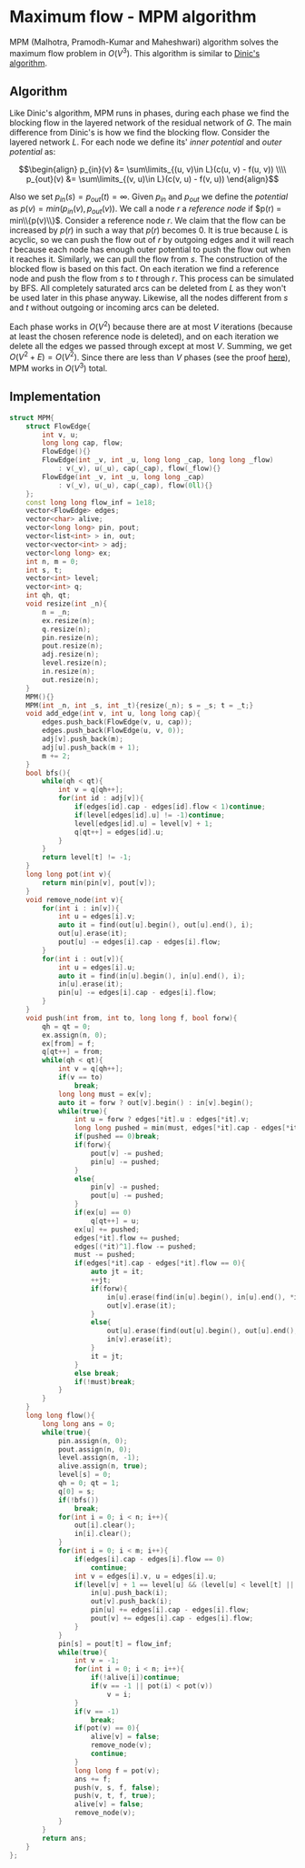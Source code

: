 <!--?title Maximum flow - MPM algorithm -->
# Maximum flow - MPM algorithm

MPM (Malhotra, Pramodh-Kumar and Maheshwari) algorithm solves the maximum flow problem in $O(V^3)$. This algorithm is similar to [Dinic's algorithm](dinic.md).

## Algorithm

Like Dinic's algorithm, MPM runs in phases, during each phase we find the blocking flow in the layered network of the residual network of $G$.
The main difference from Dinic's is how we find the blocking flow.
Consider the layered network $L$.
For each node we define its' _inner potential_ and _outer potential_ as:

$$\begin{align}
p_{in}(v) &= \sum\limits_{(u, v)\in L}(c(u, v) - f(u, v)) \\\\
p_{out}(v) &= \sum\limits_{(v, u)\in L}(c(v, u) - f(v, u))
\end{align}$$

Also we set $p_{in}(s) = p_{out}(t) = \infty$.
Given $p_{in}$ and $p_{out}$ we define the _potential_ as $p(v) = min(p_{in}(v), p_{out}(v))$.
We call a node $r$ a _reference node_ if $p(r) = min\\{p(v)\\}$.
Consider a reference node $r$.
We claim that the flow can be increased by $p(r)$ in such a way that $p(r)$ becomes $0$.
It is true because $L$ is acyclic, so we can push the flow out of $r$ by outgoing edges and it will reach $t$ because each node has enough outer potential to push the flow out when it reaches it.
Similarly, we can pull the flow from $s$.
The construction of the blocked flow is based on this fact.
On each iteration we find a reference node and push the flow from $s$ to $t$ through $r$.
This process can be simulated by BFS.
All completely saturated arcs can be deleted from $L$ as they won't be used later in this phase anyway.
Likewise, all the nodes different from $s$ and $t$ without outgoing or incoming arcs can be deleted.

Each phase works in $O(V^2)$ because there are at most $V$ iterations (because at least the chosen reference node is deleted), and on each iteration we delete all the edges we passed through except at most $V$.
Summing, we get $O(V^2 + E) = O(V^2)$.
Since there are less than $V$ phases (see the proof [here](dinic.md)), MPM works in $O(V^3)$ total.

## Implementation

```cpp mpm
struct MPM{
    struct FlowEdge{
        int v, u;
        long long cap, flow;
        FlowEdge(){}
        FlowEdge(int _v, int _u, long long _cap, long long _flow)
            : v(_v), u(_u), cap(_cap), flow(_flow){}
        FlowEdge(int _v, int _u, long long _cap)
            : v(_v), u(_u), cap(_cap), flow(0ll){}
    };
    const long long flow_inf = 1e18;
    vector<FlowEdge> edges;
    vector<char> alive;
    vector<long long> pin, pout;
    vector<list<int> > in, out;
    vector<vector<int> > adj;
    vector<long long> ex;
    int n, m = 0;
    int s, t;
    vector<int> level;
    vector<int> q;
    int qh, qt;
    void resize(int _n){
        n = _n;
        ex.resize(n);
        q.resize(n);
        pin.resize(n);
        pout.resize(n);
        adj.resize(n);
        level.resize(n);
        in.resize(n);
        out.resize(n);
    }
    MPM(){}
    MPM(int _n, int _s, int _t){resize(_n); s = _s; t = _t;}
    void add_edge(int v, int u, long long cap){
        edges.push_back(FlowEdge(v, u, cap));
        edges.push_back(FlowEdge(u, v, 0));
        adj[v].push_back(m);
        adj[u].push_back(m + 1);
        m += 2;
    }
    bool bfs(){
        while(qh < qt){
            int v = q[qh++];
            for(int id : adj[v]){
                if(edges[id].cap - edges[id].flow < 1)continue;
                if(level[edges[id].u] != -1)continue;
                level[edges[id].u] = level[v] + 1;
                q[qt++] = edges[id].u;
            }
        }
        return level[t] != -1;
    }
    long long pot(int v){
        return min(pin[v], pout[v]);
    }
    void remove_node(int v){
        for(int i : in[v]){
            int u = edges[i].v;
            auto it = find(out[u].begin(), out[u].end(), i);
            out[u].erase(it);
            pout[u] -= edges[i].cap - edges[i].flow;
        }
        for(int i : out[v]){
            int u = edges[i].u;
            auto it = find(in[u].begin(), in[u].end(), i);
            in[u].erase(it);
            pin[u] -= edges[i].cap - edges[i].flow;
        }
    }
    void push(int from, int to, long long f, bool forw){
        qh = qt = 0;
        ex.assign(n, 0);
        ex[from] = f;
        q[qt++] = from;
        while(qh < qt){
            int v = q[qh++];
            if(v == to)
                break;
            long long must = ex[v];
            auto it = forw ? out[v].begin() : in[v].begin();
            while(true){
                int u = forw ? edges[*it].u : edges[*it].v;
                long long pushed = min(must, edges[*it].cap - edges[*it].flow);
                if(pushed == 0)break;
                if(forw){
                    pout[v] -= pushed;
                    pin[u] -= pushed;
                }
                else{
                    pin[v] -= pushed;
                    pout[u] -= pushed;
                }
                if(ex[u] == 0)
                    q[qt++] = u;
                ex[u] += pushed;
                edges[*it].flow += pushed;
                edges[(*it)^1].flow -= pushed;
                must -= pushed;
                if(edges[*it].cap - edges[*it].flow == 0){
                    auto jt = it;
                    ++jt;
                    if(forw){
                        in[u].erase(find(in[u].begin(), in[u].end(), *it));
                        out[v].erase(it);
                    }
                    else{
                        out[u].erase(find(out[u].begin(), out[u].end(), *it));
                        in[v].erase(it);
                    }
                    it = jt;
                }
                else break;
                if(!must)break;
            }
        }
    }
    long long flow(){
        long long ans = 0;
        while(true){
            pin.assign(n, 0);
            pout.assign(n, 0);
            level.assign(n, -1);
            alive.assign(n, true);
            level[s] = 0;
            qh = 0; qt = 1;
            q[0] = s;
            if(!bfs())
                break;
            for(int i = 0; i < n; i++){
                out[i].clear();
                in[i].clear();
            }
            for(int i = 0; i < m; i++){
                if(edges[i].cap - edges[i].flow == 0)
                    continue;
                int v = edges[i].v, u = edges[i].u;
                if(level[v] + 1 == level[u] && (level[u] < level[t] || u == t)){
                    in[u].push_back(i);
                    out[v].push_back(i);
                    pin[u] += edges[i].cap - edges[i].flow;
                    pout[v] += edges[i].cap - edges[i].flow;
                }
            }
            pin[s] = pout[t] = flow_inf;
            while(true){
                int v = -1;
                for(int i = 0; i < n; i++){
                    if(!alive[i])continue;
                    if(v == -1 || pot(i) < pot(v))
                        v = i;
                }
                if(v == -1)
                    break;
                if(pot(v) == 0){
                    alive[v] = false;
                    remove_node(v);
                    continue;
                }
                long long f = pot(v);
                ans += f;
                push(v, s, f, false);
                push(v, t, f, true);
                alive[v] = false;
                remove_node(v);
            }
        }
        return ans;
    }
};
```
